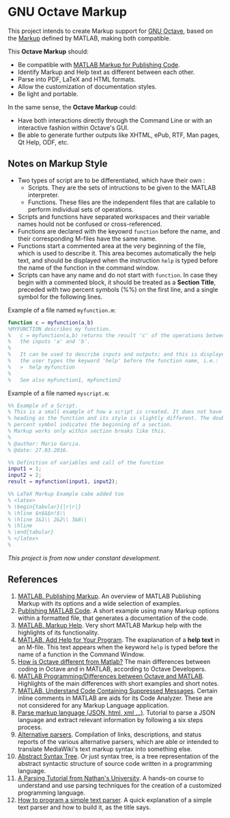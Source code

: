 # GNU Octave Markup

This project intends to create Markup support for [GNU Octave](https://www.gnu.org/software/octave/), based on the [Markup](http://de.mathworks.com/help/matlab/matlab_prog/marking-up-matlab-comments-for-publishing.html "MATLAB - Publishing Markup") defined by MATLAB, making both compatible.

This **Octave Markup** should:
- Be compatible with [MATLAB Markup for Publishing Code](http://de.mathworks.com/help/matlab/matlab_prog/publishing-matlab-code.html "Publishing MATLAB Code").
- Identify Markup and Help text as different between each other.
- Parse into PDF, LaTeX and HTML formats.
- Allow the customization of documentation styles.
- Be light and portable.

In the same sense, the **Octave Markup** could:
- Have both interactions directly through the Command Line or with an interactive fashion within Octave's GUI.
- Be able to generate further outputs like XHTML, ePub, RTF, Man pages, Qt Help, ODF, etc.

## Notes on Markup Style

- Two types of script are to be differentiated, which have their own :
    + Scripts. They are the sets of intructions to be given to the MATLAB interpreter.
    + Functions. These files are the independent files that are callable to perform individual sets of operations.
- Scripts and functions have separated workspaces and their variable names hould not be confused or cross-referenced.
- Functions are declared with the keyowrd `function` before the name, and their corresponding M-files have the same name.
- Functions start a commented area at the very beginning of the file, which is used to describe it. This area becomes automatically the help text, and should be displayed when the instruction `help` is typed before the name of the function in the command window.
- Scripts can have any name and do not start with `function`. In case they begin with a commented block, it should be treated as a **Section Title**, preceded with two percent symbols (%%) on the first line, and a single symbol for the following lines.

Example of a file named `myfunction.m`:

```matlab
function c = myfunction(a,b)
%MYFUNCTION describes my function.
%   c = myfunction(a,b) returns the result 'c' of the operations between
%   the inputs 'a' and 'b'.
%
%   It can be used to describe inputs and outputs; and this is displayed when
%   the user types the keyword 'help' before the function name, i.e.:
%   >  help myfunction
%
%   See also myFunction1, myFunction2
```

Example of a file named `myscript.m`:

```matlab
%% Example of a Script.
% This is a small example of how a script is created. It does not have the same
% heading as the function and its style is slightly different. The double
% percent symbol indicates the beginning of a section.
% Markup works only within section breaks like this.
%
% @author: Mario Garcia.
% @date: 27.03.2016.

%% Definition of variables and call of the function
input1 = 1;
input2 = 2;
result = myfunction(input1, input2);

%% LaTeX Markup Example cabe added too
% <latex>
% \begin{tabular}{|r|r|}
% \hline $n$&$n!$\\ 
% \hline 1&1\\ 2&2\\ 3&6\\ 
% \hline
% \end{tabular}
% </latex>
%
```

_This project is from now under constant development._

References
----------

1. [MATLAB. Publishing Markup](http://de.mathworks.com/help/matlab/matlab_prog/marking-up-matlab-comments-for-publishing.html). An overview of MATLAB Publishing Markup with its options and a wide selection of examples.
2. [Publishing MATLAB Code](http://de.mathworks.com/help/matlab/matlab_prog/publishing-matlab-code.html). A short example using many Markup options within a formatted file, that generates a documentation of the code.
3. [MATLAB. Markup Help](http://www.mathworks.com/matlabcentral/answers/help/markup/). Very short MATLAB Markup help with the highlights of its functionality.
4. [MATLAB. Add Help for Your Program](http://de.mathworks.com/help/matlab/matlab_prog/add-help-for-your-program.html). The exaplanation of a **help text** in an M-file. This text appears when the keyword `help`  is typed before the name of a function in the Command Window.
5. [How is Octave different from Matlab?](http://wiki.octave.org/FAQ#How_is_Octave_different_from_Matlab.3F) The main differences between coding in Octave and in MATLAB, according to Octave Developers.
6. [MATLAB Programming/Differences between Octave and MATLAB](http://en.wikibooks.org/wiki/MATLAB_Programming/Differences_between_Octave_and_MATLAB). Highlights of the main differences with short examples and short notes.
7. [MATLAB. Understand Code Containing Suppressed Messages](http://en.mathworks.com/help/releases/R2015a/matlab/matlab_prog/check-code-for-errors-and-warnings.html#brx2q1o). Certain inline comments in MATLAB are aids for its Code Analyzer. These are not considered for any Markup Language application.
8. [Parse markup language (JSON, html, xml ...)](http://kb.refinepro.com/2011/10/parse-mark-up-language-json-html-xml.html). Tutorial to parse a JSON language and extract relevant information by following a six steps process.
9. [Alternative parsers](https://www.mediawiki.org/wiki/Alternative_parsers). Compilation of links, descriptions, and status reports of the various alternative parsers, which are able or intended to translate MediaWiki's text markup syntax into something else.
10. [Abstract Syntax Tree](https://en.wikipedia.org/wiki/Abstract_syntax_tree). Or just syntax tree, is a tree representation of the abstract syntactic structure of source code written in a programming language.
11. [A Parsing Tutorial from Nathan's University](http://nathansuniversity.com/pegs.html). A hands-on course to understand and use parsing techniques for the creation of a customized programming language.
12. [How to program a simple text parser](http://ascii-world.wikidot.com/how-to-program-a-simple-text-parser). A quick explanation of a simple text parser and how to build it, as the title says.